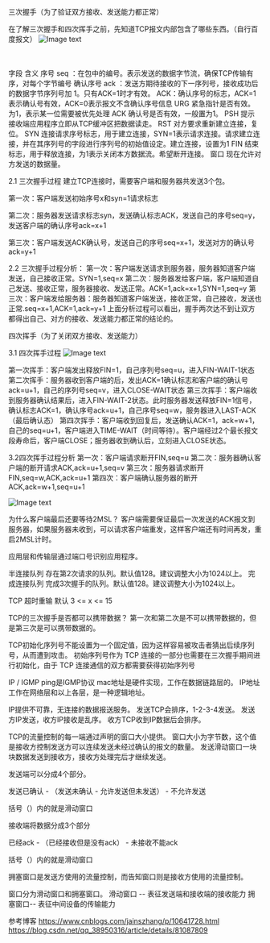三次握手（为了验证双方接收、发送能力都正常）


在了解三次握手和四次挥手之前，先知道TCP报文内部包含了哪些东西。（自行百度报文）
![Image text](https://img-blog.csdn.net/20180717201939345?watermark/2/text/aHR0cHM6Ly9ibG9nLmNzZG4ubmV0L3FxXzM4OTUwMzE2/font/5a6L5L2T/fontsize/400/fill/I0JBQkFCMA==/dissolve/70)  



　　　　

字段	含义
序号 seq ：在包中的编号。表示发送的数据字节流，确保TCP传输有序，对每个字节编号
确认序号 ack ：发送方期待接收的下一序列号，接收成功后的数据字节序列号加 1。只有ACK=1时才有效。
ACK：确认序号的标志，ACK=1表示确认号有效，ACK=0表示报文不含确认序号信息
URG	紧急指针是否有效。为1，表示某一位需要被优先处理
ACK	确认号是否有效，一般置为1。
PSH	提示接收端应用程序立即从TCP缓冲区把数据读走。
RST	对方要求重新建立连接，复位。
SYN	连接请求序号标志，用于建立连接，SYN=1表示请求连接。请求建立连接，并在其序列号的字段进行序列号的初始值设定。建立连接，设置为1
FIN    	结束标志，用于释放连接，为1表示关闭本方数据流。希望断开连接。
窗口  现在允许对方发送的数据量。

2.1 三次握手过程
建立TCP连接时，需要客户端和服务器共发送3个包。

第一次：客户端发送初始序号x和syn=1请求标志

第二次：服务器发送请求标志syn，发送确认标志ACK，发送自己的序号seq=y，发送客户端的确认序号ack=x+1

第三次：客户端发送ACK确认号，发送自己的序号seq=x+1，发送对方的确认号ack=y+1

 2.2 三次握手过程分析：
第一次：客户端发送请求到服务器，服务器知道客户端发送，自己接收正常。SYN=1,seq=x
第二次：服务器发给客户端，客户端知道自己发送、接收正常，服务器接收、发送正常。ACK=1,ack=x+1,SYN=1,seq=y
第三次：客户端发给服务器：服务器知道客户端发送，接收正常，自己接收，发送也正常.seq=x+1,ACK=1,ack=y+1
上面分析过程可以看出，握手两次达不到让双方都得出自己、对方的接收、发送能力都正常的结论的。

四次挥手（为了关闭双方接收、发送能力）

 3.1 四次挥手过程
 ![Image text](https://img2018.cnblogs.com/blog/1344250/201904/1344250-20190402114137828-2119548758.png) 
 
第一次挥手：客户端发出释放FIN=1，自己序列号seq=u，进入FIN-WAIT-1状态
第二次挥手：服务器收到客户端的后，发出ACK=1确认标志和客户端的确认号ack=u+1，自己的序列号seq=v，进入CLOSE-WAIT状态
第三次挥手：客户端收到服务器确认结果后，进入FIN-WAIT-2状态。此时服务器发送释放FIN=1信号，确认标志ACK=1，确认序号ack=u+1，自己序号seq=w，服务器进入LAST-ACK（最后确认态）
第四次挥手：客户端收到回复后，发送确认ACK=1，ack=w+1，自己的seq=u+1，客户端进入TIME-WAIT（时间等待）。客户端经过2个最长报文段寿命后，客户端CLOSE；服务器收到确认后，立刻进入CLOSE状态。


3.2四次挥手过程分析
第一次：客户端请求断开FIN,seq=u
第二次：服务器确认客户端的断开请求ACK,ack=u+1,seq=v
第三次：服务器请求断开FIN,seq=w,ACK,ack=u+1
第四次：客户端确认服务器的断开ACK,ack=w+1,seq=u+1

 ![Image text](https://img2018.cnblogs.com/blog/1344250/201904/1344250-20190402114059390-716421818.png) 



为什么客户端最后还要等待2MSL？
客户端需要保证最后一次发送的ACK报文到服务器，如果服务器未收到，可以请求客户端重发，这样客户端还有时间再发，重启2MSL计时。


应用层和传输层通过端口号识别应用程序。


半连接队列  存在第2次请求的队列。默认值128。建议调整大小为1024以上。
完成连接队列  完成3次握手的队列。默认值128。建议调整大小为1024以上。

TCP 超时重输  默认 3 <= x <= 15

TCP的三次握手是否都可以携带数据？
第一次和第二次是不可以携带数据的，但是第三次是可以携带数据的。

TCP初始化序列号不能设置为一个固定值，因为这样容易被攻击者猜出后续序列号，从而遭到攻击。
初始序列号作为 TCP 连接的一部分也需要在三次握手期间进行初始化，由于 TCP 连接通信的双方都需要获得初始序列号



IP / IGMP
ping是IGMP协议
mac地址是硬件实现，工作在数据链路层的。
IP地址工作在网络层和以上各层，是一种逻辑地址。

IP提供不可靠，无连接的数据报送服务。
发送TCP会排序，1-2-3-4发送。
发送方IP发送，收方IP接收是乱序。
收方TCP收到IP数据后会排序。

TCP的流量控制的每一端通过声明的窗口大小提供。
窗口大小为字节数，这个值是接收方控制发送方可以连续发送未经过确认的报文的数量。
发送滑动窗口一块块数据发送到接收方，接收方处理完后才继续发送。

发送端可以分成4个部分。


发送已确认  -  （发送未确认  -  允许发送但未发送）  -  不允许发送

括号（）内的就是滑动窗口

接收端将数据分成3个部分

已经ack  -  （已经接收但是没有ack）  -  未接收不能ack


括号（）内的就是滑动窗口


拥塞窗口是发送方使用的流量控制，而告知窗口则是接收方使用的流量控制。


窗口分为滑动窗口和拥塞窗口。
滑动窗口 -- 表征发送端和接收端的接收能力
拥塞窗口-- 表征中间设备的传输能力



参考博客 
https://www.cnblogs.com/jainszhang/p/10641728.html
https://blog.csdn.net/qq_38950316/article/details/81087809